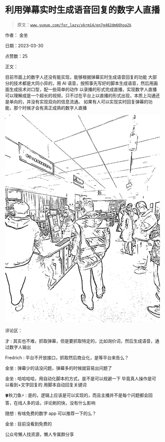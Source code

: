 # 利用弹幕实时生成语音回复的数字人直播

> 原文：[`www.yuque.com/for_lazy/xkrm14/en7g482dm66hoa2k`](https://www.yuque.com/for_lazy/xkrm14/en7g482dm66hoa2k)



作者： 金坐



日期：2023-03-30



点赞数：25



正文：



目前市面上的数字人还没有能实现，能够根据弹幕实时生成语音回复的功能 大部分的技术都是大同小异的，用 AI 语音，按照事先写好的脚本生成语音，然后用画面生成技术对口型，配一些简单的动作 以录播的形式完成直播，实现数字人直播 可以理解成是一个超长的视频，只不过在平台上以直播的形式出现，本质上沟通还是单向的，并没有实现双向的信息流通。 如果有人可以实现实时回复弹幕的功能，那个时候才会有真正成熟的数字人直播



![](img/9117a4017ae324dcb6c6a1d3be905dcf.png)  

评论区：



才 : 其实也不难，抓取弹幕，但是要抓取特定的，比如询价词，然后生成语音，通过数字人输出



Fredrich : 平台不开放接口，抓取然后商业化，是等平台来告么？



金坐 : 弹幕少的话没问题，弹幕多的时候就容易出问题了



金坐 : 哈哈哈哈，用自动化脚本的方式，是不是可以规避一下 毕竟真人操作是可以看到+文字回复的 用脚本自动回复关键词



🍀秋刀鱼⚡ : 是的，逻辑上应该是可以实现的，而且主播并不是每个问题都会回答，在线人多的话，评论刷的快，没有什么影响



随想 : 有啥免费的数字 app 可以推荐一下的么？



金坐 : 目前没看到免费的



公众号懒人找资源，懒人专属群分享

</ne-p>